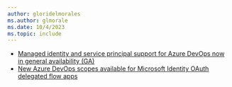 ```yaml
---
author: gloridelmorales
ms.author: glmorale
ms.date: 10/4/2023
ms.topic: include
---
```


- [Managed identity and service principal support for Azure DevOps now in general availability (GA)](#managed-identity-and-service-principal-support-for-azure-devops-now-in-general-availability-ga)
- [New Azure DevOps scopes available for Microsoft Identity OAuth delegated flow apps](#new-azure-devops-scopes-available-for-microsoft-identity-oauth-delegated-flow-apps)
